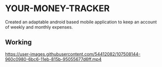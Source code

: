 # YOUR-MONEY-TRACKER
Created an adaptable android based mobile application to keep an account of weekly and monthly expenses.


## Working
https://user-images.githubusercontent.com/54412082/107508144-960c0980-6bc6-11eb-815b-95055677d6ff.mp4
